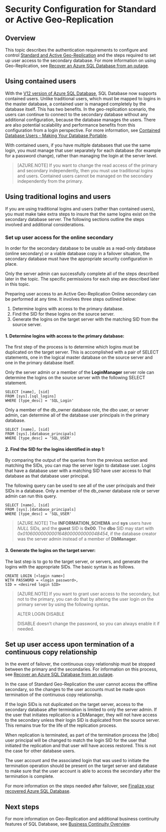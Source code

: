 <properties
    pageTitle="Security Configuration for Standard or Active Geo-Replication"
    description="This topic explains security considerations for managing Standard or Active Geo-Replication scenarios for SQL Database."
    services="sql-database"
    documentationCenter="na"
    authors="rothja"
    manager="jeffreyg"
    editor="monicar" />


<tags
    ms.service="sql-database"
    ms.devlang="na"
    ms.topic="article"
    ms.tgt_pltfrm="na"
    ms.workload="data-management"
    ms.date="10/22/2015"
    ms.author="jroth" />

# Security Configuration for Standard or Active Geo-Replication

## Overview
This topic describes the authentication requirements to configure and control [Standard and Active Geo-Replication](sql-database-geo-replication-overview.md) and the steps required to set up user access to the secondary database. For more information on using Geo-Replication, see [Recover an Azure SQL Database from an outage](sql-database-disaster-recovery.md).

## Using contained users
With the [V12 version of Azure SQL Database](sql-database-v12-whats-new.md), SQL Database now supports contained users. Unlike traditional users, which must be mapped to logins in the master database, a contained user is managed completely by the database itself. This has two benefits. In the geo-replication scenario, the users can continue to connect to the secondary database without any additional configuration, because the database manages the users. There are also potential scalability and performance benefits from this configuration from a login perspective. For more information, see [Contained Database Users - Making Your Database Portable](https://msdn.microsoft.com/library/ff929188.aspx). 

With contained users, if you have multiple databases that use the same login, you must manage that user separately for each database (for example for a password change), rather than managing the login at the server level.

>[AZURE.NOTE] If you want to change the read access of the primary and secondary independently, then you must use traditional logins and users. Contained users  cannot be managed on the secondary independently from the primary.

## Using traditional logins and users
If you are using traditional logins and users (rather than contained users), you must make take extra steps to insure that the same logins exist on the secondary database server. The following sections outline the steps involved and additional considerations.

### Set up user access for the online secondary
In order for the secondary database to be usable as a read-only database (online secondary) or a viable database copy in a failover situation, the secondary database must have the appropriate security configuration in place.

Only the server admin can successfully complete all of the steps described later in the topic. The specific permissions for each step are described later in this topic.

Preparing user access to an Active Geo-Replication Online secondary can be performed at any time. It involves three steps outlined below:

1. Determine logins with access to the primary database.
2. Find the SID for these logins on the source server.
3. Generate the logins on the target server with the matching SID from the source server.

#### 1. Determine logins with access to the primary database:
The first step of the process is to determine which logins must be duplicated on the target server. This is accomplished with a pair of SELECT statements, one in the logical master database on the source server and one in the primary database itself.

Only the server admin or a member of the **LoginManager** server role can determine the logins on the source server with the following SELECT statement. 

    SELECT [name], [sid] 
    FROM [sys].[sql_logins] 
    WHERE [type_desc] = 'SQL_Login'

Only a member of the db_owner database role, the dbo user, or server admin, can determine all of the database user principals in the primary database.

    SELECT [name], [sid]
    FROM [sys].[database_principals]
    WHERE [type_desc] = 'SQL_USER'

#### 2. Find the SID for the logins identified in step 1:
By comparing the output of the queries from the previous section and matching the SIDs, you can map the server login to database user. Logins that have a database user with a matching SID have user access to that database as that database user principal. 

The following query can be used to see all of the user principals and their SIDs in a database. Only a member of the db_owner database role or server admin can run this query.

    SELECT [name], [sid]
    FROM [sys].[database_principals]
    WHERE [type_desc] = 'SQL_USER'

>[AZURE.NOTE] The **INFORMATION_SCHEMA** and **sys** users have *NULL* SIDs, and the **guest** SID is **0x00**. The **dbo** SID may start with *0x01060000000001648000000000048454*, if the database creator was the server admin instead of a member of **DbManager**.

#### 3. Generate the logins on the target server:
The last step is to go to the target server, or servers, and generate the logins with the appropriate SIDs. The basic syntax is as follows.

    CREATE LOGIN [<login name>]
    WITH PASSWORD = <login password>,
    SID = <desired login SID>

>[AZURE.NOTE] If you want to grant user access to the secondary, but not to the primary, you can do that by altering the user login on the primary server by using the following syntax.
>
>ALTER LOGIN <login name> DISABLE
>
>DISABLE doesn’t change the password, so you can always enable it if needed.

## Set up user access upon termination of a continuous copy relationship
In the event of failover, the continuous copy relationship must be stopped between the primary and the secondaries. For information on this process, see [Recover an Azure SQL Database from an outage](sql-database-disaster-recovery.md).

In the case of Standard Geo-Replication the user cannot access the offline secondary, so the changes to the user accounts must be made upon termination of the continuous copy relationship.

If the login SIDs is not duplicated on the target server, access to the secondary database after termination is limited to only the server admin. If the user that initiates replication is a DbManager, they will not have access to the secondary unless their login SID is duplicated from the source server. This remains true for the life of the replication process.

When replication is terminated, as part of the termination process the [dbo] user principal will be changed to match the login SID for the user that initiated the replication and that user will have access restored. This is not the case for other database users.

The user account and the associated login that was used to initiate the termination operation should be present on the target server and database to make sure that the user account is able to access the secondary after the termination is complete.

For more information on the steps needed after failover, see [Finalize your recovered Azure SQL Database](sql-database-recovered-finalize.md).

## Next steps
For more information on Geo-Replication and additional business continuity features of SQL Database, see [Business Continuity Overview](sql-database-business-continuity.md).
